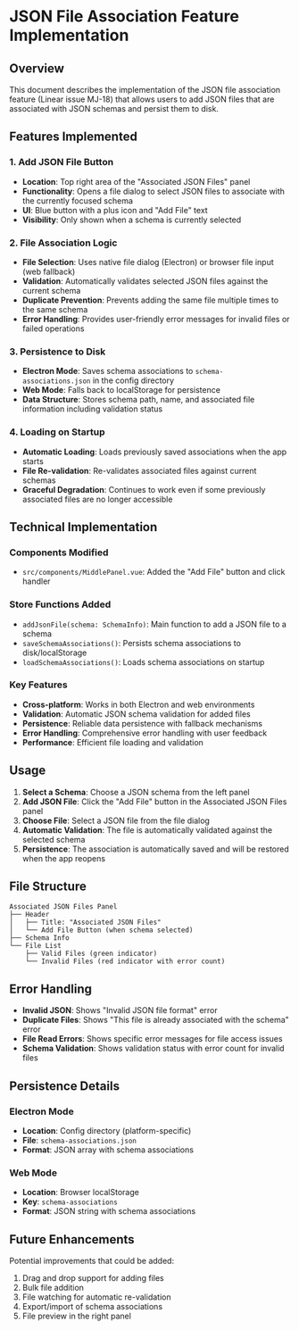 # JSON File Association Feature Implementation

## Overview
This document describes the implementation of the JSON file association feature (Linear issue MJ-18) that allows users to add JSON files that are associated with JSON schemas and persist them to disk.

## Features Implemented

### 1. Add JSON File Button
- **Location**: Top right area of the "Associated JSON Files" panel
- **Functionality**: Opens a file dialog to select JSON files to associate with the currently focused schema
- **UI**: Blue button with a plus icon and "Add File" text
- **Visibility**: Only shown when a schema is currently selected

### 2. File Association Logic
- **File Selection**: Uses native file dialog (Electron) or browser file input (web fallback)
- **Validation**: Automatically validates selected JSON files against the current schema
- **Duplicate Prevention**: Prevents adding the same file multiple times to the same schema
- **Error Handling**: Provides user-friendly error messages for invalid files or failed operations

### 3. Persistence to Disk
- **Electron Mode**: Saves schema associations to `schema-associations.json` in the config directory
- **Web Mode**: Falls back to localStorage for persistence
- **Data Structure**: Stores schema path, name, and associated file information including validation status

### 4. Loading on Startup
- **Automatic Loading**: Loads previously saved associations when the app starts
- **File Re-validation**: Re-validates associated files against current schemas
- **Graceful Degradation**: Continues to work even if some previously associated files are no longer accessible

## Technical Implementation

### Components Modified
- `src/components/MiddlePanel.vue`: Added the "Add File" button and click handler

### Store Functions Added
- `addJsonFile(schema: SchemaInfo)`: Main function to add a JSON file to a schema
- `saveSchemaAssociations()`: Persists schema associations to disk/localStorage
- `loadSchemaAssociations()`: Loads schema associations on startup

### Key Features
- **Cross-platform**: Works in both Electron and web environments
- **Validation**: Automatic JSON schema validation for added files
- **Persistence**: Reliable data persistence with fallback mechanisms
- **Error Handling**: Comprehensive error handling with user feedback
- **Performance**: Efficient file loading and validation

## Usage

1. **Select a Schema**: Choose a JSON schema from the left panel
2. **Add JSON File**: Click the "Add File" button in the Associated JSON Files panel
3. **Choose File**: Select a JSON file from the file dialog
4. **Automatic Validation**: The file is automatically validated against the selected schema
5. **Persistence**: The association is automatically saved and will be restored when the app reopens

## File Structure

```
Associated JSON Files Panel
├── Header
│   ├── Title: "Associated JSON Files"
│   └── Add File Button (when schema selected)
├── Schema Info
└── File List
    ├── Valid Files (green indicator)
    └── Invalid Files (red indicator with error count)
```

## Error Handling

- **Invalid JSON**: Shows "Invalid JSON file format" error
- **Duplicate Files**: Shows "This file is already associated with the schema" error
- **File Read Errors**: Shows specific error messages for file access issues
- **Schema Validation**: Shows validation status with error count for invalid files

## Persistence Details

### Electron Mode
- **Location**: Config directory (platform-specific)
- **File**: `schema-associations.json`
- **Format**: JSON array with schema associations

### Web Mode
- **Location**: Browser localStorage
- **Key**: `schema-associations`
- **Format**: JSON string with schema associations

## Future Enhancements

Potential improvements that could be added:
1. Drag and drop support for adding files
2. Bulk file addition
3. File watching for automatic re-validation
4. Export/import of schema associations
5. File preview in the right panel